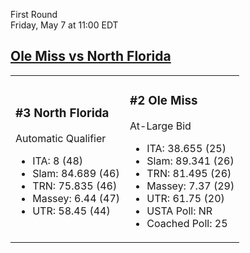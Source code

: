First Round  
Friday, May 7 at 11:00 EDT
## [Ole Miss vs North Florida](https://www.ncaa.com/game/5833660) 

<table><tr><td>  

### #3 North Florida  

Automatic Qualifier  
- ITA: 8 (48)  
- Slam: 84.689 (46)  
- TRN: 75.835 (46)  
- Massey: 6.44 (47)  
- UTR: 58.45 (44)  

</td><td>  

### #2 Ole Miss  

At-Large Bid  
- ITA: 38.655 (25)  
- Slam: 89.341 (26)  
- TRN: 81.495 (26)  
- Massey: 7.37 (29)  
- UTR: 61.75 (20)  
- USTA Poll: NR  
- Coached Poll: 25  

</td></tr></table>  